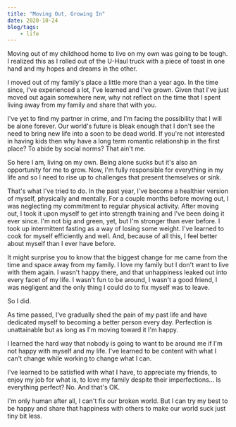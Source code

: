 ```yaml
---
title: "Moving Out, Growing In"
date: 2020-10-24
blog/tags:
    - life
---
```

Moving out of my childhood home to live on my own was going to be tough. I realized this as I rolled out of the U-Haul truck with a piece of toast in one hand and my hopes and dreams in the other.

I moved out of my family's place a little more than a year ago. In the time since, I've experienced a lot, I've learned and I've grown. Given that I've just moved out again somewhere new, why not reflect on the time that I spent living away from my family and share that with you.

I've yet to find my partner in crime, and I'm facing the possibility that I will be alone forever. Our world's future is bleak enough that I don't see the need to bring new life into a soon to be dead world. If you're not interested in having kids then why have a long term romantic relationship in the first place? To abide by social norms? That ain't me.

So here I am, living on my own. Being alone sucks but it's also an opportunity for me to grow. Now, I'm fully responsible for everything in my life and so I need to rise up to challenges that present themselves or sink.

That's what I've tried to do. In the past year, I've become a healthier version of myself, physically and mentally. For a couple months before moving out, I was neglecting my commitment to regular physical activity. After moving out, I took it upon myself to get into strength training and I've been doing it ever since. I'm not big and green, yet, but I'm stronger than ever before. I took up intermittent fasting as a way of losing some weight. I've learned to cook for myself efficiently and well. And, because of all this, I feel better about myself than I ever have before.

It might surprise you to know that the biggest change for me came from the time and space away from my family. I love my family but I don't want to live with them again. I wasn't happy there, and that unhappiness leaked out into every facet of my life. I wasn't fun to be around, I wasn't a good friend, I was negligent and the only thing I could do to fix myself was to leave.

So I did.

As time passed, I've gradually shed the pain of my past life and have dedicated myself to becoming a better person every day. Perfection is unattainable but as long as I'm moving toward it I'm happy.

I learned the hard way that nobody is going to want to be around me if I'm not happy with myself and my life. I've learned to be content with what I can't change while working to change what I can.

I've learned to be satisfied with what I have, to appreciate my friends, to enjoy my job for what is, to love my family despite their imperfections... Is everything perfect? No. And that's OK.

I'm only human after all, I can't fix our broken world. But I can try my best to be happy and share that happiness with others to make our world suck just tiny bit less.
